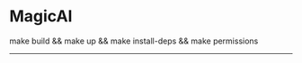 # MagicAI

make build && make up && make install-deps && make permissions

---

<!-- Security scan triggered at 2025-09-01 20:14:35 -->

<!-- Security scan triggered at 2025-09-09 05:52:47 -->